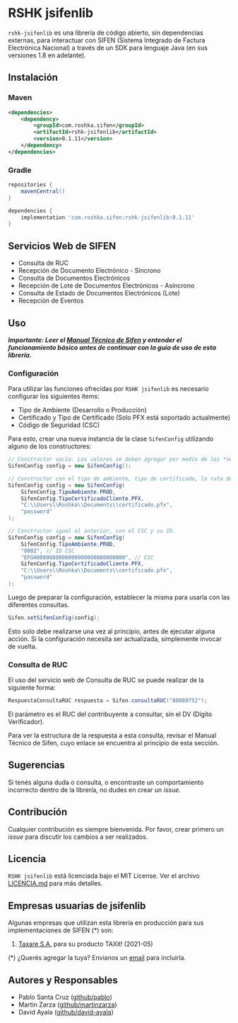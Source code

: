 # RSHK jsifenlib

`rshk-jsifenlib` es una librería de código abierto, sin dependencias externas, para interactuar con SIFEN (Sistema
Integrado de Factura Electrónica Nacional) a través de un SDK para lenguaje Java (en sus versiones 1.8 en adelante).

## Instalación

### Maven

```xml
<dependencies>
    <dependency>
        <groupId>com.roshka.sifen</groupId>
        <artifactId>rshk-jsifenlib</artifactId>
        <version>0.1.11</version>
    </dependency>
</dependencies>
```

### Gradle

```groovy
repositories {
    mavenCentral()
}

dependencies {
    implementation 'com.roshka.sifen:rshk-jsifenlib:0.1.11'
}
```

## Servicios Web de SIFEN

- Consulta de RUC
- Recepción de Documento Electrónico - Síncrono
- Consulta de Documentos Electrónicos
- Recepción de Lote de Documentos Electrónicos - Asíncrono
- Consulta de Estado de Documentos Electrónicos (Lote)
- Recepción de Eventos

## Uso

***Importante: Leer
el [Manual Técnico de Sifen](https://ekuatia.set.gov.py/rest/contents/download/collaboration/sites/ekuatia/documents/documentacion/documentacion-tecnica/Manual+T%C3%A9cnico+Versi%C3%B3n+150.pdf)
y entender el funcionamiento básico antes de continuar con la guía de uso de esta librería.***

### Configuración

Para utilizar las funciones ofrecidas por `RSHK jsifenlib` es necesario configurar los siguientes ítems:

- Tipo de Ambiente (Desarrollo o Producción)
- Certificado y Tipo de Certificado (Solo PFX está soportado actualmente)
- Código de Seguridad (CSC)

Para esto, crear una nueva instancia de la clase `SifenConfig` utilizando alguno de los constructores:

```java
// Constructor vacío. Los valores se deben agregar por medio de los *setters* de la clase.
SifenConfig config = new SifenConfig();

// Constructor con el tipo de ambiente, tipo de certificado, la ruta del certificado y la contraseña.
SifenConfig config = new SifenConfig(
    SifenConfig.TipoAmbiente.PROD,
    SifenConfig.TipoCertificadoCliente.PFX,
    "C:\\Users\\Roshka\\Documents\\certificado.pfx",
    "password"
);

// Constructor igual al anterior, con el CSC y su ID.
SifenConfig config = new SifenConfig(
    SifenConfig.TipoAmbiente.PROD,
    "0002", // ID CSC
    "EFGH0000000000000000000000000000", // CSC
    SifenConfig.TipoCertificadoCliente.PFX,
    "C:\\Users\\Roshka\\Documents\\certificado.pfx",
    "password"
);
```

Luego de preparar la configuración, establecer la misma para usarla con las diferentes consultas.

```java
Sifen.setSifenConfig(config);
```

Esto solo debe realizarse una vez al principio, antes de ejecutar alguna acción. Si la configuración necesita ser
actualizada, simplemente invocar de vuelta.

### Consulta de RUC

El uso del servicio web de Consulta de RUC se puede realizar de la siguiente forma:

```java
RespuestaConsultaRUC respuesta = Sifen.consultaRUC("80089752");
```

El parámetro es el RUC del contribuyente a consultar, sin el DV (Dígito Verificador).

Para ver la estructura de la respuesta a esta consulta, revisar el Manual Técnico de Sifen, cuyo enlace se encuentra al
principio de esta sección.

## Sugerencias

Si tenés alguna duda o consulta, o encontraste un comportamiento incorrecto dentro de la librería, no dudes en crear
un *issue*.

## Contribución

Cualquier contribución es siempre bienvenida. Por favor, crear primero un *issue* para discutir los cambios a ser
realizados.

## Licencia

`RSHK jsifenlib` está licenciada bajo el MIT License. Ver el archivo [LICENCIA.md](LICENCIA.md) para más detalles.

## Empresas usuarias de jsifenlib

Algunas empresas que utilizan esta librería en producción para sus implementaciones de SIFEN (*) son:

1. [Taxare S.A.](https://www.taxit.com.py) para su producto TAXit! (2021-05)

(*) ¿Querés agregar la tuya? Envianos un [email](mailto:pablo@roshka.com.py) para incluirla. 

## Autores y Responsables

- Pablo Santa Cruz ([github/pablo](https://github.com/pablo))
- Martin Zarza ([github/martinzarza](https://github.com/martinzarza))
- David Ayala ([github/david-ayala](https://github.com/david-ayala))
